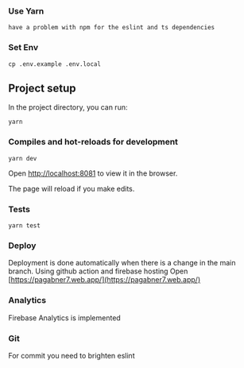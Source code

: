 ### Use Yarn

```
have a problem with npm for the eslint and ts dependencies
```
### Set Env

```
cp .env.example .env.local
```

## Project setup

In the project directory, you can run:

```
yarn
```

### Compiles and hot-reloads for development

```
yarn dev
```

Open [http://localhost:8081](http://localhost:8081) to view it in the browser.

The page will reload if you make edits.

### Tests

```
yarn test
```


### Deploy

Deployment is done automatically when there is a change in the main branch.
Using github action and firebase hosting
Open [https://pagabner7.web.app/](https://pagabner7.web.app/)
### Analytics

Firebase Analytics is implemented

### Git
For commit you need to brighten eslint
